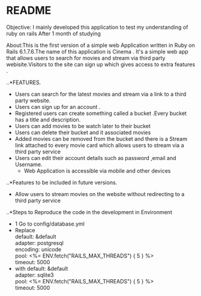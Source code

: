 # README

Objective: I mainly developed  this application to test my understanding of ruby on rails After 1 month of studying 

About:This is the first version of a simple web Application written in Ruby on Rails  6.1.7.6.The name of this application  is Cinema .
      It's a simple web app that allows users to search for movies and stream via third party webisite.Visitors to the site can sign up which gives access to extra features .


..*FEATURES. 
* Users can search for the latest movies  and stream via a link to a third party website.
* Users can sign up for an account .
* Registered users can create something called a bucket .Every bucket has a title and description.
* Users can add movies to be watch later to their bucket 
* Users can delete their bucket and it associated movies
* Added movies can be removed from the bucket and there is a Stream link attached to every movie card which allows users to stream via a third party service
* Users can edit their account details such as password ,email and Username.
    * Web Application is accessible via mobile and other devices 


..*Features to be included in future versions.
* Allow users to stream movies on the website without redirecting to a third party service


..*Steps to Reproduce the code in  the development in Environment
* 1 Go to config/database.yml
* Replace    
   default: &default  
   adapter: postgresql  
   encoding: unicode  
   pool: <%= ENV.fetch("RAILS_MAX_THREADS") { 5 } %>  
   timeout: 5000  
* with
   default: &default   
   adapter: sqlite3  
   pool: <%= ENV.fetch("RAILS_MAX_THREADS") { 5 } %>  
   timeout: 5000 



